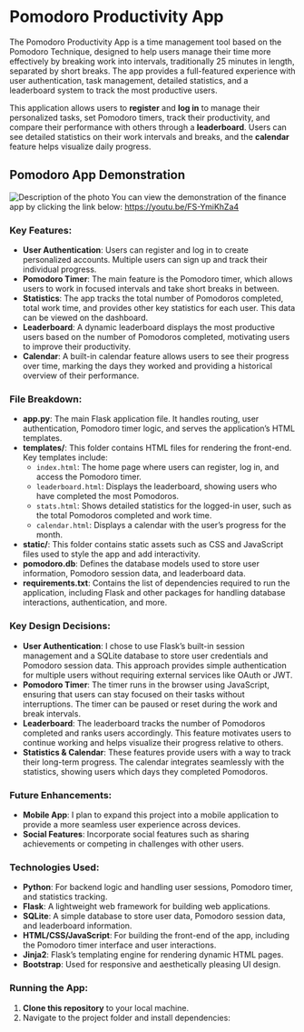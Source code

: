 # Pomodoro Productivity App

The Pomodoro Productivity App is a time management tool based on the Pomodoro Technique, designed to help users manage their time more effectively by breaking work into intervals, traditionally 25 minutes in length, separated by short breaks. The app provides a full-featured experience with user authentication, task management, detailed statistics, and a leaderboard system to track the most productive users.

This application allows users to **register** and **log in** to manage their personalized tasks, set Pomodoro timers, track their productivity, and compare their performance with others through a **leaderboard**. Users can see detailed statistics on their work intervals and breaks, and the **calendar** feature helps visualize daily progress.

## Pomodoro App Demonstration
![Description of the photo](https://github.com/AndrePortfolio/finance_app/blob/main/pomodoro_app.png)
You can view the demonstration of the finance app by clicking the link below: https://youtu.be/FS-YmiKhZa4

### Key Features:
- **User Authentication**: Users can register and log in to create personalized accounts. Multiple users can sign up and track their individual progress.
- **Pomodoro Timer**: The main feature is the Pomodoro timer, which allows users to work in focused intervals and take short breaks in between.
- **Statistics**: The app tracks the total number of Pomodoros completed, total work time, and provides other key statistics for each user. This data can be viewed on the dashboard.
- **Leaderboard**: A dynamic leaderboard displays the most productive users based on the number of Pomodoros completed, motivating users to improve their productivity.
- **Calendar**: A built-in calendar feature allows users to see their progress over time, marking the days they worked and providing a historical overview of their performance.

### File Breakdown:
- **app.py**: The main Flask application file. It handles routing, user authentication, Pomodoro timer logic, and serves the application’s HTML templates.
- **templates/**: This folder contains HTML files for rendering the front-end. Key templates include:
  - `index.html`: The home page where users can register, log in, and access the Pomodoro timer.
  - `leaderboard.html`: Displays the leaderboard, showing users who have completed the most Pomodoros.
  - `stats.html`: Shows detailed statistics for the logged-in user, such as the total Pomodoros completed and work time.
  - `calendar.html`: Displays a calendar with the user’s progress for the month.
- **static/**: This folder contains static assets such as CSS and JavaScript files used to style the app and add interactivity.
- **pomodoro.db**: Defines the database models used to store user information, Pomodoro session data, and leaderboard data.
- **requirements.txt**: Contains the list of dependencies required to run the application, including Flask and other packages for handling database interactions, authentication, and more.

### Key Design Decisions:
- **User Authentication**: I chose to use Flask’s built-in session management and a SQLite database to store user credentials and Pomodoro session data. This approach provides simple authentication for multiple users without requiring external services like OAuth or JWT.
- **Pomodoro Timer**: The timer runs in the browser using JavaScript, ensuring that users can stay focused on their tasks without interruptions. The timer can be paused or reset during the work and break intervals.
- **Leaderboard**: The leaderboard tracks the number of Pomodoros completed and ranks users accordingly. This feature motivates users to continue working and helps visualize their progress relative to others.
- **Statistics & Calendar**: These features provide users with a way to track their long-term progress. The calendar integrates seamlessly with the statistics, showing users which days they completed Pomodoros.

### Future Enhancements:
- **Mobile App**: I plan to expand this project into a mobile application to provide a more seamless user experience across devices.
- **Social Features**: Incorporate social features such as sharing achievements or competing in challenges with other users.

### Technologies Used:
- **Python**: For backend logic and handling user sessions, Pomodoro timer, and statistics tracking.
- **Flask**: A lightweight web framework for building web applications.
- **SQLite**: A simple database to store user data, Pomodoro session data, and leaderboard information.
- **HTML/CSS/JavaScript**: For building the front-end of the app, including the Pomodoro timer interface and user interactions.
- **Jinja2**: Flask’s templating engine for rendering dynamic HTML pages.
- **Bootstrap**: Used for responsive and aesthetically pleasing UI design.

### Running the App:
1. **Clone this repository** to your local machine.
2. Navigate to the project folder and install dependencies:
